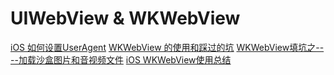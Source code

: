 # UIWebView & WKWebView


[iOS 如何设置UserAgent](https://www.jianshu.com/p/651cbbe1f99a)
[WKWebView 的使用和踩过的坑](https://blog.csdn.net/yuanmengong886/article/details/55051036)
[WKWebView填坑之----加载沙盒图片和音视频文件](https://www.jianshu.com/p/db6386fada10)
[iOS WKWebView使用总结](https://www.jianshu.com/p/20cfd4f8c4ff)